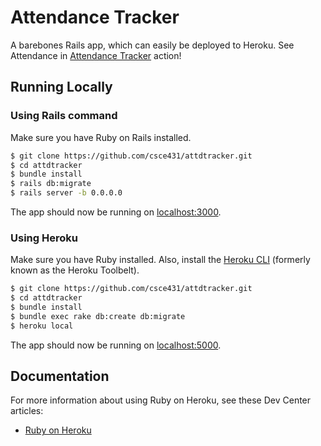 # Attendance Tracker

A barebones Rails app, which can easily be deployed to Heroku. See Attendance in  [Attendance Tracker](https://numberzz.herokuapp.com) action!

## Running Locally

### Using Rails command

Make sure you have Ruby on Rails installed.

```sh
$ git clone https://github.com/csce431/attdtracker.git
$ cd attdtracker
$ bundle install
$ rails db:migrate
$ rails server -b 0.0.0.0
```

The app should now be running on [localhost:3000](http://localhost:3000/).

### Using Heroku

Make sure you have Ruby installed.  Also, install the [Heroku CLI](https://devcenter.heroku.com/articles/heroku-cli) (formerly known as the Heroku Toolbelt).

```sh
$ git clone https://github.com/csce431/attdtracker.git
$ cd attdtracker
$ bundle install
$ bundle exec rake db:create db:migrate
$ heroku local
```

The app should now be running on [localhost:5000](http://localhost:5000/).

## Documentation

For more information about using Ruby on Heroku, see these Dev Center articles:

- [Ruby on Heroku](https://devcenter.heroku.com/categories/ruby)
